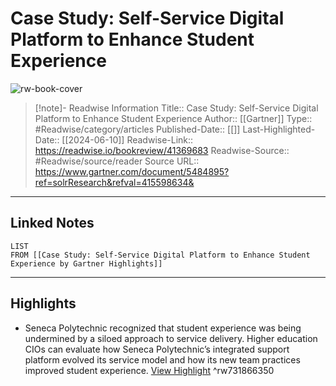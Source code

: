 # Case Study: Self-Service Digital Platform to Enhance Student Experience

![rw-book-cover](https://readwise-assets.s3.amazonaws.com/static/images/article4.6bc1851654a0.png)
<br>
>[!note]- Readwise Information
>Title:: Case Study: Self-Service Digital Platform to Enhance Student Experience
>Author:: [[Gartner]]
>Type:: #Readwise/category/articles
>Published-Date:: [[]]
>Last-Highlighted-Date:: [[2024-06-10]]
>Readwise-Link:: https://readwise.io/bookreview/41369683
>Readwise-Source:: #Readwise/source/reader
>Source URL:: https://www.gartner.com/document/5484895?ref=solrResearch&refval=415598634&
--- 

## Linked Notes
```dataview
LIST
FROM [[Case Study: Self-Service Digital Platform to Enhance Student Experience by Gartner Highlights]]
```

---

## Highlights
- Seneca Polytechnic recognized that student experience was being undermined by a siloed approach to service delivery. Higher education CIOs can evaluate how Seneca Polytechnic’s integrated support platform evolved its service model and how its new team practices improved student experience. [View Highlight](https://readwise.io/open/731866350) ^rw731866350
